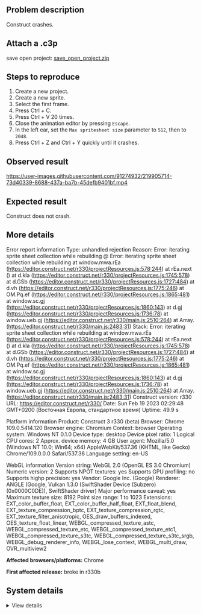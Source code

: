 ## Problem description

Construct crashes.

## Attach a .c3p

save open project: [save_open_project.zip](https://github.com/WilsonPercival/WilsonPercival/files/10775447/save_open_project.zip)

## Steps to reproduce

1. Create a new project.
2. Create a new sprite.
3. Select the first frame.
4. Press Ctrl + C.
5. Press Ctrl + V 20 times.
6. Close the animation editor by pressing `Escape`.
7. In the left ear, set the `Max spritesheet size` parameter to `512`, then to `2048`.
8. Press Ctrl + Z and Ctrl + Y quickly until it crashes.

## Observed result

https://user-images.githubusercontent.com/91274932/219905714-73d40339-8688-437a-ba7b-45defb9401bf.mp4

## Expected result

Construct does not crash.

## More details

Error report information
Type: unhandled rejection
Reason: Error: iterating sprite sheet collection while rebuilding @ Error: iterating sprite sheet collection while rebuilding at window.mwa.rEa (https://editor.construct.net/r330/projectResources.js:578:244) at rEa.next () at d.kla (https://editor.construct.net/r330/projectResources.js:1745:578) at d.GSb (https://editor.construct.net/r330/projectResources.js:1727:484) at d.vh (https://editor.construct.net/r330/projectResources.js:1775:246) at OM.Pq.ef (https://editor.construct.net/r330/projectResources.js:1865:481) at window.sc.gj (https://editor.construct.net/r330/projectResources.js:1860:143) at d.gj (https://editor.construct.net/r330/projectResources.js:1736:78) at window.ueb.gj (https://editor.construct.net/r330/main.js:2510:264) at Array. (https://editor.construct.net/r330/main.js:2483:31)
Stack: Error: iterating sprite sheet collection while rebuilding at window.mwa.rEa (https://editor.construct.net/r330/projectResources.js:578:244) at rEa.next () at d.kla (https://editor.construct.net/r330/projectResources.js:1745:578) at d.GSb (https://editor.construct.net/r330/projectResources.js:1727:484) at d.vh (https://editor.construct.net/r330/projectResources.js:1775:246) at OM.Pq.ef (https://editor.construct.net/r330/projectResources.js:1865:481) at window.sc.gj (https://editor.construct.net/r330/projectResources.js:1860:143) at d.gj (https://editor.construct.net/r330/projectResources.js:1736:78) at window.ueb.gj (https://editor.construct.net/r330/main.js:2510:264) at Array. (https://editor.construct.net/r330/main.js:2483:31)
Construct version: r330
URL: https://editor.construct.net/r330/
Date: Sun Feb 19 2023 02:29:48 GMT+0200 (Восточная Европа, стандартное время)
Uptime: 49.9 s

Platform information
Product: Construct 3 r330 (beta)
Browser: Chrome 109.0.5414.120
Browser engine: Chromium
Context: browser
Operating system: Windows NT 0.1.0
Device type: desktop
Device pixel ratio: 1
Logical CPU cores: 2
Approx. device memory: 4 GB
User agent: Mozilla/5.0 (Windows NT 10.0; Win64; x64) AppleWebKit/537.36 (KHTML, like Gecko) Chrome/109.0.0.0 Safari/537.36
Language setting: en-US

WebGL information
Version string: WebGL 2.0 (OpenGL ES 3.0 Chromium)
Numeric version: 2
Supports NPOT textures: yes
Supports GPU profiling: no
Supports highp precision: yes
Vendor: Google Inc. (Google)
Renderer: ANGLE (Google, Vulkan 1.3.0 (SwiftShader Device (Subzero) (0x0000C0DE)), SwiftShader driver)
Major performance caveat: yes
Maximum texture size: 8192
Point size range: 1 to 1023
Extensions: EXT_color_buffer_float, EXT_color_buffer_half_float, EXT_float_blend, EXT_texture_compression_bptc, EXT_texture_compression_rgtc, EXT_texture_filter_anisotropic, OES_draw_buffers_indexed, OES_texture_float_linear, WEBGL_compressed_texture_astc, WEBGL_compressed_texture_etc, WEBGL_compressed_texture_etc1, WEBGL_compressed_texture_s3tc, WEBGL_compressed_texture_s3tc_srgb, WEBGL_debug_renderer_info, WEBGL_lose_context, WEBGL_multi_draw, OVR_multiview2

**Affected browsers/platforms:** Chrome

**First affected release:** broke in r330b

## System details

<details><summary>View details</summary>

Platform information
Product: Construct 3 r330 (beta)
Browser: Chrome 109.0.5414.120
Browser engine: Chromium
Context: browser
Operating system: Windows NT 0.1.0
Device type: desktop
Device pixel ratio: 1
Logical CPU cores: 2
Approx. device memory: 4 GB
User agent: Mozilla/5.0 (Windows NT 10.0; Win64; x64) AppleWebKit/537.36 (KHTML, like Gecko) Chrome/109.0.0.0 Safari/537.36
Language setting: en-US

Local storage
Storage quota (approx): 59 gb
Storage usage (approx): 193 mb (0.3%)
Persistant storage: No

Browser support notes
This list contains missing features that are not required, but could improve performance or user experience if supported.

UI effects are disabled in settings.
WebGL indicates a major performance caveat. It is probably using software rendering.
WebGL information
Version string: WebGL 2.0 (OpenGL ES 3.0 Chromium)
Numeric version: 2
Supports NPOT textures: yes
Supports GPU profiling: no
Supports highp precision: yes
Vendor: Google Inc. (Google)
Renderer: ANGLE (Google, Vulkan 1.3.0 (SwiftShader Device (Subzero) (0x0000C0DE)), SwiftShader driver)
Major performance caveat: yes
Maximum texture size: 8192
Point size range: 1 to 1023
Extensions:

EXT_color_buffer_float
EXT_color_buffer_half_float
EXT_float_blend
EXT_texture_compression_bptc
EXT_texture_compression_rgtc
EXT_texture_filter_anisotropic
OES_draw_buffers_indexed
OES_texture_float_linear
WEBGL_compressed_texture_astc
WEBGL_compressed_texture_etc
WEBGL_compressed_texture_etc1
WEBGL_compressed_texture_s3tc
WEBGL_compressed_texture_s3tc_srgb
WEBGL_debug_renderer_info
WEBGL_lose_context
WEBGL_multi_draw
OVR_multiview2
Audio information
System sample rate: 48000 Hz
Output channels: 2
Output interpretation: speakers
Supported decode formats:

WebM Opus (audio/webm; codecs=opus)
Ogg Opus (audio/ogg; codecs=opus)
WebM Vorbis (audio/webm; codecs=vorbis)
Ogg Vorbis (audio/ogg; codecs=vorbis)
MPEG-4 AAC (audio/mp4; codecs=mp4a.40.5)
MP3 (audio/mpeg)
FLAC (audio/flac)
PCM WAV (audio/wav; codecs=1)
Supported encode formats:

WebM Opus (audio/webm; codecs=opus)
Video information
Supported decode formats:

WebM AV1 (video/webm; codecs=av01.0.00M.08)
MP4 AV1 (video/mp4; codecs=av01.0.00M.08)
WebM VP9 (video/webm; codecs=vp9)
WebM VP8 (video/webm; codecs=vp8)
Ogg Theora (video/ogg; codecs=theora)
H.264 (video/mp4; codecs=avc1.42E01E)
Supported encode formats:

WebM VP9 (video/webm; codecs=vp9)
WebM VP8 (video/webm; codecs=vp8)

</details>

